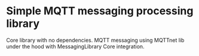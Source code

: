 # Simple MQTT messaging processing library
Core library with no dependencies.
MQTT messaging using MQTTnet lib under the hood with MessagingLibrary Core integration.
